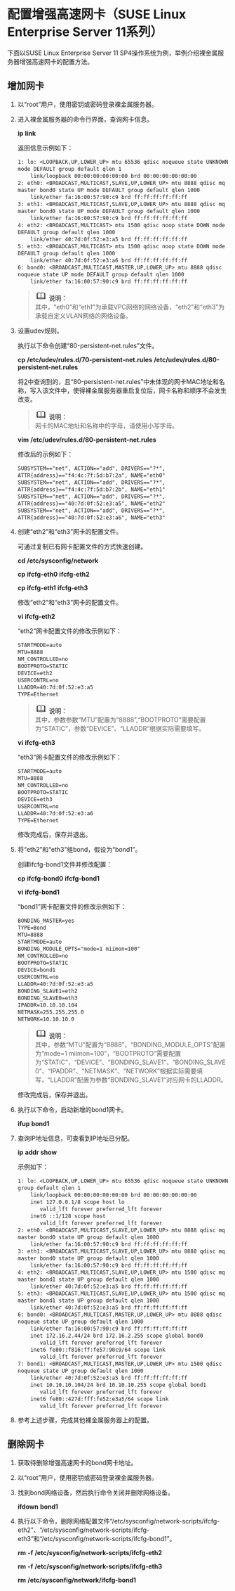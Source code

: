 # 配置增强高速网卡（SUSE Linux Enterprise Server 11系列）<a name="bms_01_0072"></a>

下面以SUSE Linux Enterprise Server 11 SP4操作系统为例，举例介绍裸金属服务器增强高速网卡的配置方法。

## 增加网卡<a name="section9801122916212"></a>

1.  以“root”用户，使用密钥或密码登录裸金属服务器。
2.  <a name="li14997248288"></a>进入裸金属服务器的命令行界面，查询网卡信息。

    **ip** **link**

    返回信息示例如下：

    ```
    1: lo: <LOOPBACK,UP,LOWER_UP> mtu 65536 qdisc noqueue state UNKNOWN mode DEFAULT group default qlen 1
        link/loopback 00:00:00:00:00:00 brd 00:00:00:00:00:00
    2: eth0: <BROADCAST,MULTICAST,SLAVE,UP,LOWER_UP> mtu 8888 qdisc mq master bond0 state UP mode DEFAULT group default qlen 1000
        link/ether fa:16:00:57:90:c9 brd ff:ff:ff:ff:ff:ff
    3: eth1: <BROADCAST,MULTICAST,SLAVE,UP,LOWER_UP> mtu 8888 qdisc mq master bond0 state UP mode DEFAULT group default qlen 1000
        link/ether fa:16:00:57:90:c9 brd ff:ff:ff:ff:ff:ff
    4: eth2: <BROADCAST,MULTICAST> mtu 1500 qdisc noop state DOWN mode DEFAULT group default qlen 1000
        link/ether 40:7d:0f:52:e3:a5 brd ff:ff:ff:ff:ff:ff
    5: eth3: <BROADCAST,MULTICAST> mtu 1500 qdisc noop state DOWN mode DEFAULT group default qlen 1000
        link/ether 40:7d:0f:52:e3:a6 brd ff:ff:ff:ff:ff:ff
    6: bond0: <BROADCAST,MULTICAST,MASTER,UP,LOWER_UP> mtu 8888 qdisc noqueue state UP mode DEFAULT group default qlen 1000
        link/ether fa:16:00:57:90:c9 brd ff:ff:ff:ff:ff:ff
    ```

    >![](public_sys-resources/icon-note.gif) **说明：**   
    >其中，“eth0”和“eth1”为承载VPC网络的网络设备，“eth2”和“eth3”为承载自定义VLAN网络的网络设备。  

3.  设置udev规则。

    执行以下命令创建“80-persistent-net.rules”文件。

    **cp** **/etc/udev/rules.d/70-persistent-net.rules** **/etc/udev/rules.d/80-persistent-net.rules**

    将[2](#li14997248288)中查询到的，且“80-persistent-net.rules”中未体现的网卡MAC地址和名称，写入该文件中，使得裸金属服务器重启复位后，网卡名称和顺序不会发生改变。

    >![](public_sys-resources/icon-note.gif) **说明：**   
    >网卡的MAC地址和名称中的字母，请使用小写字母。  

    **vim** **/etc/udev/rules.d/80-persistent-net.rules**

    修改后的示例如下：

    ```
    SUBSYSTEM=="net", ACTION=="add", DRIVERS=="?*", ATTR{address}=="f4:4c:7f:5d:b7:2a", NAME="eth0"
    SUBSYSTEM=="net", ACTION=="add", DRIVERS=="?*", ATTR{address}=="f4:4c:7f:5d:b7:2b", NAME="eth1"
    SUBSYSTEM=="net", ACTION=="add", DRIVERS=="?*", ATTR{address}=="40:7d:0f:52:e3:a5", NAME="eth2"
    SUBSYSTEM=="net", ACTION=="add", DRIVERS=="?*", ATTR{address}=="40:7d:0f:52:e3:a6", NAME="eth3"
    ```

4.  创建“eth2”和“eth3”网卡的配置文件。

    可通过复制已有网卡配置文件的方式快速创建。

    **cd** **/etc/sysconfig/network**

    **cp** **ifcfg-eth0** **ifcfg-eth2**

    **cp** **ifcfg-eth1** **ifcfg-eth3**

    修改“eth2”和“eth3”网卡的配置文件。

    **vi** **ifcfg-eth2**

    “eth2”网卡配置文件的修改示例如下：

    ```
    STARTMODE=auto
    MTU=8888
    NM_CONTROLLED=no
    BOOTPROTO=STATIC
    DEVICE=eth2
    USERCONTRL=no
    LLADDR=40:7d:0f:52:e3:a5
    TYPE=Ethernet 
    ```

    >![](public_sys-resources/icon-note.gif) **说明：**   
    >其中，参数参数“MTU”配置为“8888”,“BOOTPROTO”需要配置为“STATIC”，参数“DEVICE”、“LLADDR”根据实际需要填写。  

    **vi** **ifcfg-eth3**

    “eth3”网卡配置文件的修改示例如下：

    ```
    STARTMODE=auto
    MTU=8888
    NM_CONTROLLED=no
    BOOTPROTO=STATIC
    DEVICE=eth3
    USERCONTRL=no
    LLADDR=40:7d:0f:52:e3:a6
    TYPE=Ethernet
    ```

    修改完成后，保存并退出。

5.  将“eth2”和“eth3”组bond，假设为“bond1”。

    创建ifcfg-bond1文件并修改配置：

    **cp** **ifcfg-bond0** **ifcfg-bond1**

    **vi** **ifcfg-bond1**

    “bond1”网卡配置文件的修改示例如下：

    ```
    BONDING_MASTER=yes
    TYPE=Bond
    MTU=8888
    STARTMODE=auto
    BONDING_MODULE_OPTS="mode=1 miimon=100"
    NM_CONTROLLED=no
    BOOTPROTO=STATIC
    DEVICE=bond1
    USERCONTRL=no
    LLADDR=40:7d:0f:52:e3:a5
    BONDING_SLAVE1=eth2
    BONDING_SLAVE0=eth3
    IPADDR=10.10.10.104
    NETMASK=255.255.255.0
    NETWORK=10.10.10.0
    ```

    >![](public_sys-resources/icon-note.gif) **说明：**   
    >其中，参数“MTU”配置为“8888”，“BONDING\_MODULE\_OPTS”配置为“mode=1 miimon=100”，“BOOTPROTO”需要配置为“STATIC”，“DEVICE”、“BONDING\_SLAVE1”、“BONDING\_SLAVE0”、“IPADDR”、“NETMASK”、“NETWORK”根据实际需要填写，“LLADDR”配置为参数“BONDING\_SLAVE1”对应网卡的LLADDR。  

    修改完成后，保存并退出。

6.  执行以下命令，启动新增的bond1网卡。

    **ifup** **bond1**

7.  查询IP地址信息，可查看到IP地址已分配。

    **ip** **addr** **show**

    示例如下：

    ```
    1: lo: <LOOPBACK,UP,LOWER_UP> mtu 65536 qdisc noqueue state UNKNOWN group default qlen 1
        link/loopback 00:00:00:00:00:00 brd 00:00:00:00:00:00
        inet 127.0.0.1/8 scope host lo
           valid_lft forever preferred_lft forever
        inet6 ::1/128 scope host 
           valid_lft forever preferred_lft forever
    2: eth0: <BROADCAST,MULTICAST,SLAVE,UP,LOWER_UP> mtu 8888 qdisc mq master bond0 state UP group default qlen 1000
        link/ether fa:16:00:57:90:c9 brd ff:ff:ff:ff:ff:ff
    3: eth1: <BROADCAST,MULTICAST,SLAVE,UP,LOWER_UP> mtu 8888 qdisc mq master bond0 state UP group default qlen 1000
        link/ether fa:16:00:57:90:c9 brd ff:ff:ff:ff:ff:ff
    4: eth2: <BROADCAST,MULTICAST,SLAVE,UP,LOWER_UP> mtu 1500 qdisc mq master bond1 state UP group default qlen 1000
        link/ether 40:7d:0f:52:e3:a5 brd ff:ff:ff:ff:ff:ff
    5: eth3: <BROADCAST,MULTICAST,SLAVE,UP,LOWER_UP> mtu 1500 qdisc mq master bond1 state UP group default qlen 1000
        link/ether 40:7d:0f:52:e3:a5 brd ff:ff:ff:ff:ff:ff
    6: bond0: <BROADCAST,MULTICAST,MASTER,UP,LOWER_UP> mtu 8888 qdisc noqueue state UP group default qlen 1000
        link/ether fa:16:00:57:90:c9 brd ff:ff:ff:ff:ff:ff
        inet 172.16.2.44/24 brd 172.16.2.255 scope global bond0
           valid_lft forever preferred_lft forever
        inet6 fe80::f816:ff:fe57:90c9/64 scope link 
           valid_lft forever preferred_lft forever
    7: bond1: <BROADCAST,MULTICAST,MASTER,UP,LOWER_UP> mtu 1500 qdisc noqueue state UP group default qlen 1000
        link/ether 40:7d:0f:52:e3:a5 brd ff:ff:ff:ff:ff:ff
        inet 10.10.10.104/24 brd 10.10.10.255 scope global bond1
           valid_lft forever preferred_lft forever
        inet6 fe80::427d:fff:fe52:e3a5/64 scope link 
           valid_lft forever preferred_lft forever
    ```

8.  参考上述步骤，完成其他裸金属服务器上的配置。

## 删除网卡<a name="section68171429202111"></a>

1.  获取待删除增强高速网卡的bond网卡地址。
2.  以“root”用户，使用密钥或密码登录裸金属服务器。
3.  找到bond网络设备，然后执行命令关闭并删除网络设备。

    **ifdown** **bond1**

4.  执行以下命令，删除网络配置文件“/etc/sysconfig/network-scripts/ifcfg-eth2”、“/etc/sysconfig/network-scripts/ifcfg-eth3”和“/etc/sysconfig/network-scripts/ifcfg-bond1”。

    **rm** **-f** **/etc/sysconfig/network-scripts/ifcfg-eth2**

    **rm** **-f** **/etc/sysconfig/network-scripts/ifcfg-eth3**

    **rm** **/etc/sysconfig/network/ifcfg-bond1**


